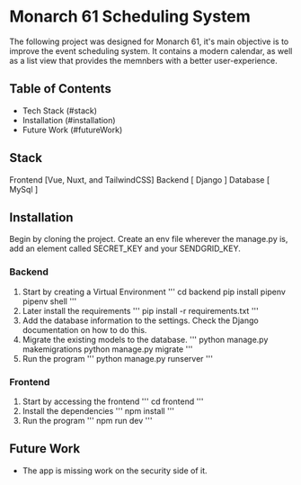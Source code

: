 # Monarch 61 Scheduling System
The following project was designed for Monarch 61, it's main objective is to improve the event scheduling system. It contains a modern calendar, as well as a list view that provides the memnbers with a better user-experience.

## Table of Contents
- Tech Stack
(#stack)
- Installation (#installation)
- Future Work (#futureWork)

## Stack
Frontend [Vue, Nuxt, and TailwindCSS]
Backend [ Django ]
Database [ MySql ]

## Installation
Begin by cloning the project.
Create an env file wherever the manage.py is, add an element called
SECRET_KEY and your SENDGRID_KEY.
### Backend
1. Start by creating a Virtual Environment
'''
cd backend
pip install pipenv
pipenv shell
'''
2. Later install the requirements
'''
pip install -r requirements.txt
'''
3. Add the database information to the settings. Check the Django documentation on how to do this.
4. Migrate the existing models to the database.
'''
python manage.py makemigrations
python manage.py migrate
'''
5. Run the program
'''
python manage.py runserver
'''
### Frontend
1. Start by accessing the frontend
'''
cd frontend
'''
2. Install the dependencies
'''
npm install
'''
3. Run the program
'''
npm run dev
'''
## Future Work
- The app is missing work on the security side of it.